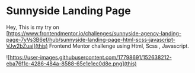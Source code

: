 # Sunnyside Landing Page

Hey, This is my try on [https://www.frontendmentor.io/challenges/sunnyside-agency-landing-page-7yVs3B6ef/hub/sunnyside-landing-page-html-scss-javascript-VJw2bZuai](this) Frontend Mentor challenge using Html, Scss , Javascript.

![https://user-images.githubusercontent.com/17798691/152638212-eba76f1c-4286-484a-8588-65e1e1ec0d8e.png](this)
